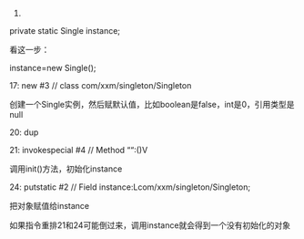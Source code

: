 1.

private static Single instance;

看这一步：

instance=new Single();

17: new #3 // class com/xxm/singleton/Singleton

创建一个Single实例，然后赋默认值，比如boolean是false，int是0，引用类型是null

20: dup

21: invokespecial #4 // Method ““:()V

调用init()方法，初始化instance

24: putstatic #2 // Field instance:Lcom/xxm/singleton/Singleton;

把对象赋值给instance

如果指令重排21和24可能倒过来，调用instance就会得到一个没有初始化的对象

